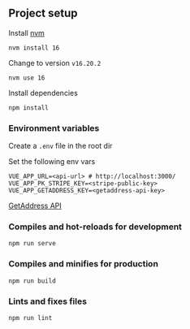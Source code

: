 ## Project setup

Install [nvm](https://github.com/nvm-sh/nvm)

```
nvm install 16
```

Change to version `v16.20.2`

```
nvm use 16
```

Install dependencies 

```
npm install

```

### Environment variables

Create a `.env` file in the root dir

Set the following env vars

```
VUE_APP_URL=<api-url> # http://localhost:3000/
VUE_APP_PK_STRIPE_KEY=<stripe-public-key>
VUE_APP_GETADDRESS_KEY=<getaddress-api-key>
```

[GetAddress API](https://getaddress.io/)


### Compiles and hot-reloads for development

```
npm run serve
```

### Compiles and minifies for production

```
npm run build
```

### Lints and fixes files

```
npm run lint
```